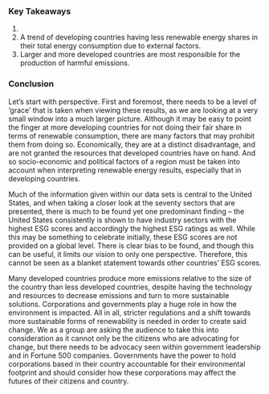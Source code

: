 ### **Key Takeaways**

1.
2. A trend of developing countries having less renewable energy shares in their total energy consumption due to external factors.
3. Larger and more developed countries are most responsible for the production of harmful emissions.

### **Conclusion**
Let’s start with perspective. First and foremost, there needs to be a level of ‘grace’ that is taken when viewing these results, as we are looking at a very small window into a much larger picture. Although it may be easy to point the finger at more developing countries for not doing their fair share in terms of renewable consumption, there are many factors that may prohibit them from doing so. Economically, they are at a distinct disadvantage, and are not granted the resources that developed countries have on hand. And so socio-economic and political factors of a region must be taken into account when interpreting renewable energy results, especially that in developing countries. 

Much of the information given within our data sets is central to the United States, and when taking a closer look at the seventy sectors that are presented, there is much to be found yet one predominant finding – the United States consistently is shown to have industry sectors with the highest ESG scores and accordingly the highest ESG ratings as well. While this may be something to celebrate initially, these ESG scores are not provided on a global level. There is clear bias to be found, and though this can be useful, it limits our vision to only one perspective. Therefore, this cannot be seen as a blanket statement towards other countries’ ESG scores.

Many developed countries produce more emissions relative to the size of the country than less developed countries, despite having the technology and resources to decrease emissions and turn to more sustainable solutions. Corporations and governments play a huge role in how the environment is impacted. All in all, stricter regulations and a shift towards more sustainable forms of renewability is needed in order to create said change. We as a group are asking the audience to take this into consideration as it cannot only be the citizens who are advocating for change, but there needs to be advocacy seen within government leadership and in Fortune 500 companies. Governments have the power to hold corporations based in their country accountable for their environmental footprint and should consider how these corporations may affect the futures of their citizens and country.
